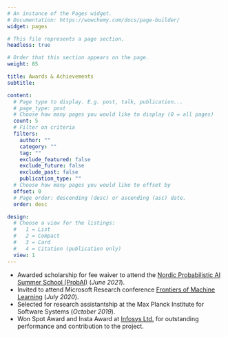 ```yaml
---
# An instance of the Pages widget.
# Documentation: https://wowchemy.com/docs/page-builder/
widget: pages

# This file represents a page section.
headless: true

# Order that this section appears on the page.
weight: 85

title: Awards & Achievements
subtitle:

content:
  # Page type to display. E.g. post, talk, publication...
  # page_type: post
  # Choose how many pages you would like to display (0 = all pages)
  count: 5
  # Filter on criteria
  filters:
    author: ""
    category: ""
    tag: ""
    exclude_featured: false
    exclude_future: false
    exclude_past: false
    publication_type: ""
  # Choose how many pages you would like to offset by
  offset: 0
  # Page order: descending (desc) or ascending (asc) date.
  order: desc

design:
  # Choose a view for the listings:
  #   1 = List
  #   2 = Compact
  #   3 = Card
  #   4 = Citation (publication only)
  view: 1
---
```


- Awarded scholarship for fee waiver to attend the [Nordic Probabilistic AI Summer School (ProbAI)](https://probabilistic.ai/) (*June 2021*). 
- Invited to attend Microsoft Research conference [Frontiers of Machine Learning](https://www.microsoft.com/en-us/research/event/frontiers-in-machine-learning-2020/) (*July 2020*).
- Selected for research assistantship at the Max Planck Institute for Software Systems (*October 2019*).
- Won Spot Award and Insta Award at [Infosys Ltd.](https://www.infosys.com/) for outstanding performance and contribution to the project.
